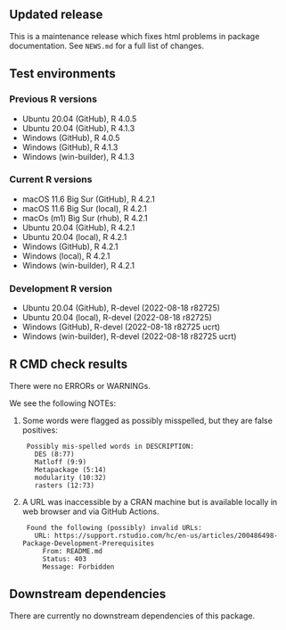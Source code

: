 ## Updated release

This is a maintenance release which fixes html problems in package documentation.
See `NEWS.md` for a full list of changes.

## Test environments

### Previous R versions
* Ubuntu 20.04                 (GitHub), R 4.0.5
* Ubuntu 20.04                 (GitHub), R 4.1.3
* Windows                      (GitHub), R 4.0.5
* Windows                      (GitHub), R 4.1.3
* Windows                 (win-builder), R 4.1.3

### Current R versions
* macOS 11.6 Big Sur           (GitHub), R 4.2.1
* macOS 11.6 Big Sur            (local), R 4.2.1
* macOs (m1) Big Sur             (rhub), R 4.2.1
* Ubuntu 20.04                 (GitHub), R 4.2.1
* Ubuntu 20.04                  (local), R 4.2.1
* Windows                      (GitHub), R 4.2.1
* Windows                       (local), R 4.2.1
* Windows                 (win-builder), R 4.2.1

### Development R version
* Ubuntu 20.04                 (GitHub), R-devel (2022-08-18 r82725)
* Ubuntu 20.04                  (local), R-devel (2022-08-18 r82725)
* Windows                      (GitHub), R-devel (2022-08-18 r82725 ucrt)
* Windows                 (win-builder), R-devel (2022-08-18 r82725 ucrt)

## R CMD check results

There were no ERRORs or WARNINGs.

We see the following NOTEs:

1. Some words were flagged as possibly misspelled, but they are false positives:

        Possibly mis-spelled words in DESCRIPTION:
          DES (8:77)
          Matloff (9:9)
          Metapackage (5:14)
          modularity (10:32)
          rasters (12:73)

2. A URL was inaccessible by a CRAN machine but is available locally in web browser and via GitHub Actions.

        Found the following (possibly) invalid URLs:
          URL: https://support.rstudio.com/hc/en-us/articles/200486498-Package-Development-Prerequisites
            From: README.md
            Status: 403
            Message: Forbidden

## Downstream dependencies

There are currently no downstream dependencies of this package.
